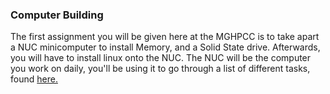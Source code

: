### Computer Building

The first assignment you will be given here at the MGHPCC is to take apart a NUC minicomputer to install Memory, and a Solid State drive.
Afterwards, you will have to install linux onto the NUC.
The NUC will be the computer you work on daily, you'll be using it to go through a list of different tasks, found [here.](https://github.com/mghpcc-projects/intern/issues?q=is%3Aissue+sort%3Acreated-asc+)
